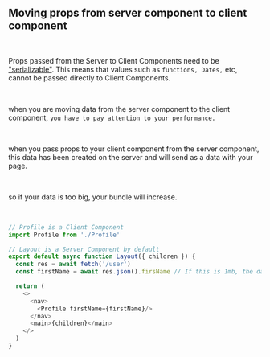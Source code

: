 ## Moving props from server component to client component

&nbsp;
&nbsp;
&nbsp;

Props passed from the Server to Client Components need to
be <a href="https://developer.mozilla.org/en-US/docs/Glossary/Serialization" target="_blank">"serializable"</a>. This
means that values such as `functions,
Dates,` etc, cannot be passed directly to Client Components.

&nbsp;
&nbsp;
&nbsp;

when you are moving data from the server component to the client component, `you have to pay attention to your
performance.`

&nbsp;
&nbsp;
&nbsp;

when you pass props to your client component from the server component, this data has been created on the server and
will send as a data with your page.

&nbsp;
&nbsp;
&nbsp;

so if your data is too big, your bundle will increase.

&nbsp;
&nbsp;
&nbsp;

```js
// Profile is a Client Component
import Profile from './Profile'

// Layout is a Server Component by default
export default async function Layout({ children }) {
  const res = await fetch('/user')
  const firstName = await res.json().firsName // If this is 1mb, the data sent to the client will also be 1mb.

  return (
    <>
      <nav>
        <Profile firstName={firstName}/>
      </nav>
      <main>{children}</main>
    </>
  )
}
```




